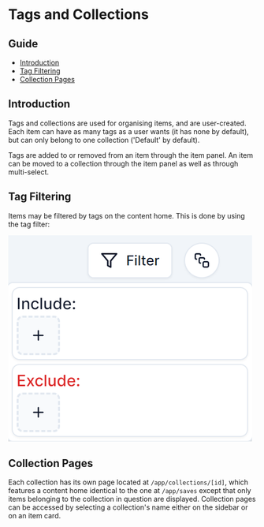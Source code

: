 # Tags and Collections

## Guide

-   [Introduction](#introduction)
-   [Tag Filtering](#tag-filtering)
-   [Collection Pages](#collection-pages)

## Introduction

Tags and collections are used for organising items, and are user-created. Each item can have as many tags as a user wants (it has none by default), but can only belong to one collection ('Default' by default).

Tags are added to or removed from an item through the item panel. An item can be moved to a collection through the item panel as well as through multi-select.

## Tag Filtering

Items may be filtered by tags on the content home. This is done by using the tag filter:

![Tag Filter](../assets/tag-filter.png)

## Collection Pages

Each collection has its own page located at `/app/collections/[id]`, which features a content home identical to the one at `/app/saves` except that only items belonging to the collection in question are displayed. Collection pages can be accessed by selecting a collection's name either on the sidebar or on an item card.
